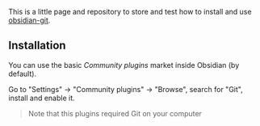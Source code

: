 This is a little page and repository to store and test how to install and use [obsidian-git](https://github.com/Vinzent03/obsidian-git).

## Installation

You can use the basic *Community plugins* market inside Obsidian (by default).

Go to "Settings" -> "Community plugins" -> "Browse", search for "Git", install and enable it.

> Note that this plugins required Git on your computer

